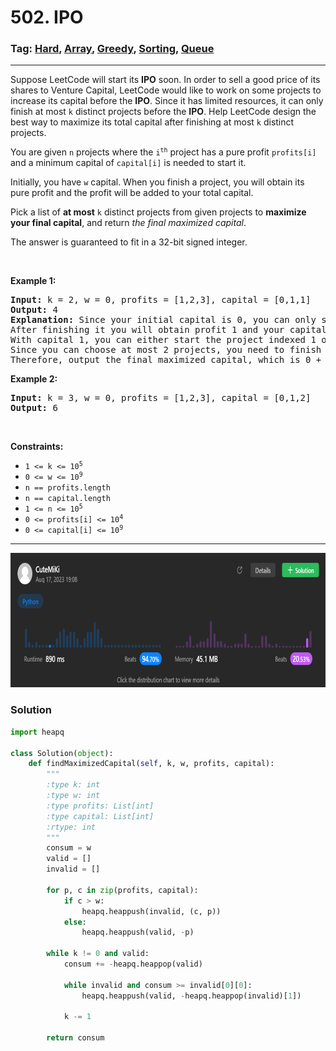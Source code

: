 # 502. IPO
### Tag: [Hard](https://github.com/TheOnlyMiki/LeetCode-For-Fun/tree/main#hard-level), [Array](https://github.com/TheOnlyMiki/LeetCode-For-Fun/tree/main#array), [Greedy](https://github.com/TheOnlyMiki/LeetCode-For-Fun/tree/main#greedy), [Sorting](https://github.com/TheOnlyMiki/LeetCode-For-Fun/tree/main#sorting), [Queue](https://github.com/TheOnlyMiki/LeetCode-For-Fun/tree/main#queue)
---
<div class="px-5 pt-4"><div class="flex"></div><div class="xFUwe" data-track-load="description_content"><p>Suppose LeetCode will start its <strong>IPO</strong> soon. In order to sell a good price of its shares to Venture Capital, LeetCode would like to work on some projects to increase its capital before the <strong>IPO</strong>. Since it has limited resources, it can only finish at most <code>k</code> distinct projects before the <strong>IPO</strong>. Help LeetCode design the best way to maximize its total capital after finishing at most <code>k</code> distinct projects.</p>

<p>You are given <code>n</code> projects where the <code>i<sup>th</sup></code> project has a pure profit <code>profits[i]</code> and a minimum capital of <code>capital[i]</code> is needed to start it.</p>

<p>Initially, you have <code>w</code> capital. When you finish a project, you will obtain its pure profit and the profit will be added to your total capital.</p>

<p>Pick a list of <strong>at most</strong> <code>k</code> distinct projects from given projects to <strong>maximize your final capital</strong>, and return <em>the final maximized capital</em>.</p>

<p>The answer is guaranteed to fit in a 32-bit signed integer.</p>

<p>&nbsp;</p>
<p><strong class="example">Example 1:</strong></p>

<pre><strong>Input:</strong> k = 2, w = 0, profits = [1,2,3], capital = [0,1,1]
<strong>Output:</strong> 4
<strong>Explanation:</strong> Since your initial capital is 0, you can only start the project indexed 0.
After finishing it you will obtain profit 1 and your capital becomes 1.
With capital 1, you can either start the project indexed 1 or the project indexed 2.
Since you can choose at most 2 projects, you need to finish the project indexed 2 to get the maximum capital.
Therefore, output the final maximized capital, which is 0 + 1 + 3 = 4.
</pre>

<p><strong class="example">Example 2:</strong></p>

<pre><strong>Input:</strong> k = 3, w = 0, profits = [1,2,3], capital = [0,1,2]
<strong>Output:</strong> 6
</pre>

<p>&nbsp;</p>
<p><strong>Constraints:</strong></p>

<ul>
	<li><code>1 &lt;= k &lt;= 10<sup>5</sup></code></li>
	<li><code>0 &lt;= w &lt;= 10<sup>9</sup></code></li>
	<li><code>n == profits.length</code></li>
	<li><code>n == capital.length</code></li>
	<li><code>1 &lt;= n &lt;= 10<sup>5</sup></code></li>
	<li><code>0 &lt;= profits[i] &lt;= 10<sup>4</sup></code></li>
	<li><code>0 &lt;= capital[i] &lt;= 10<sup>9</sup></code></li>
</ul>
</div></div>

---
<img src="Submit.png" width="700" height="215" />

### Solution

```python
import heapq

class Solution(object):
    def findMaximizedCapital(self, k, w, profits, capital):
        """
        :type k: int
        :type w: int
        :type profits: List[int]
        :type capital: List[int]
        :rtype: int
        """
        consum = w
        valid = []
        invalid = []

        for p, c in zip(profits, capital):
            if c > w:
                heapq.heappush(invalid, (c, p))
            else:
                heapq.heappush(valid, -p)

        while k != 0 and valid:
            consum += -heapq.heappop(valid)

            while invalid and consum >= invalid[0][0]:
                heapq.heappush(valid, -heapq.heappop(invalid)[1])
            
            k -= 1

        return consum
```
